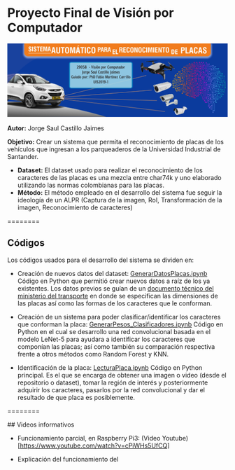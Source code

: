 # Proyecto Final de Visión por Computador

![Banner](https://github.com/hopkeinst/2019-1_CVProject/blob/master/otros/banner.jpg)

**Autor:** Jorge Saul Castillo Jaimes

**Objetivo:** Crear un sistema que permita el reconocimiento de placas de los vehículos que ingresan a los parqueaderos de la Universidad Industrial de Santander.

- **Dataset:** El dataset usado para realizar el reconocimiento de los caracteres de las placas es una mezcla entre char74k y uno elaborado utilizando las normas colombianas para las placas.
- **Método:** El método empleado en el desarrollo del sistema fue seguir la ideología de un ALPR (Captura de la imagen, RoI, Transformación de la imagen, Reconocimiento de caracteres)

========

## Códigos

Los códigos usados para el desarrollo del sistema se dividen en:

- Creación de nuevos datos del dataset: [GenerarDatosPlacas.ipynb](https://github.com/hopkeinst/2019-1_CVProject/blob/master/GenerarDatosPlacas.ipynb) Código en Python que permitió crear nuevos datos a raíz de los ya existentes. Los datos previos se guían de un [documento técnico del ministerio del transporte](https://github.com/hopkeinst/2019-1_CVProject/blob/master/PLACA%20UNICA%20NACIONAL.pdf) en donde se especifican las dimensiones de las placas así como las formas de los caracteres que le conforman.

- Creación de un sistema para poder clasificar/identificar los caracteres que conforman la placa: [GenerarPesos_Clasificadores.ipynb](https://github.com/hopkeinst/2019-1_CVProject/blob/master/GenerarPesos_Clasificadores.ipynb) Código en Python en el cual se desarrollo una red convolucional basada en el modelo LeNet-5 para ayudara a identificar los caracteres que componían las placas; así como también su comparación respectiva frente a otros métodos como Random Forest y KNN.

- Identificación de la placa: [LecturaPlaca.ipynb](https://github.com/hopkeinst/2019-1_CVProject/blob/master/LecturaPlaca.ipynb) Código en Python principal. Es el que se encarga de obtener una imagen o video (desde el repositorio o dataset), tomar la región de interés y posteriormente adquirir los caracteres, pasarlos por la red convolucional y dar el resultado de que placa es posiblemente.

========

## Videos informativos

- Funcionamiento parcial, en Raspberry Pi3: (Video Youtube)[https://www.youtube.com/watch?v=cPiWHs5UfCQ]

- Explicación del funcionamiento del